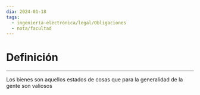 ```yaml
---
dia: 2024-01-18
tags:
  - ingeniería-electrónica/legal/Obligaciones
  - nota/facultad
---
```

# Definición
---
Los bienes son aquellos estados de cosas que para la generalidad de la gente son valiosos